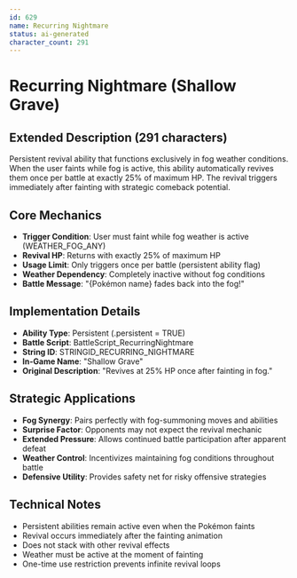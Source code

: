 ```yaml
---
id: 629
name: Recurring Nightmare
status: ai-generated
character_count: 291
---
```


# Recurring Nightmare (Shallow Grave)

## Extended Description (291 characters)
Persistent revival ability that functions exclusively in fog weather conditions. When the user faints while fog is active, this ability automatically revives them once per battle at exactly 25% of maximum HP. The revival triggers immediately after fainting with strategic comeback potential.

## Core Mechanics
- **Trigger Condition**: User must faint while fog weather is active (WEATHER_FOG_ANY)
- **Revival HP**: Returns with exactly 25% of maximum HP
- **Usage Limit**: Only triggers once per battle (persistent ability flag)
- **Weather Dependency**: Completely inactive without fog conditions
- **Battle Message**: "{Pokémon name} fades back into the fog!"

## Implementation Details
- **Ability Type**: Persistent (.persistent = TRUE)
- **Battle Script**: BattleScript_RecurringNightmare
- **String ID**: STRINGID_RECURRING_NIGHTMARE
- **In-Game Name**: "Shallow Grave"
- **Original Description**: "Revives at 25% HP once after fainting in fog."

## Strategic Applications
- **Fog Synergy**: Pairs perfectly with fog-summoning moves and abilities
- **Surprise Factor**: Opponents may not expect the revival mechanic
- **Extended Pressure**: Allows continued battle participation after apparent defeat
- **Weather Control**: Incentivizes maintaining fog conditions throughout battle
- **Defensive Utility**: Provides safety net for risky offensive strategies

## Technical Notes
- Persistent abilities remain active even when the Pokémon faints
- Revival occurs immediately after the fainting animation
- Does not stack with other revival effects
- Weather must be active at the moment of fainting
- One-time use restriction prevents infinite revival loops